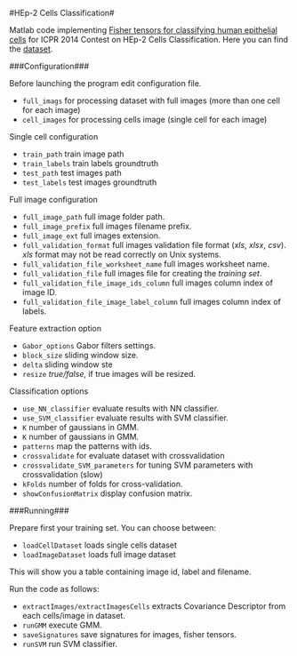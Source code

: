 #HEp-2 Cells Classification#

Matlab code implementing [Fisher tensors for classifying human epithelial cells](http://www.sciencedirect.com/science/article/pii/S0031320313004214) for ICPR 2014 Contest on HEp-2 Cells Classification. Here you can find the [dataset](http://mivia.unisa.it/datasets/biomedical-image-datasets/hep2-image-dataset/).

###Configuration###

Before launching the program edit configuration file.

- `full_imags` for processing dataset with full images (more than one cell for each image)
- `cell_images` for processing cells image (single cell for each image)

Single cell configuration

- `train_path` train image path
- `train_labels` train labels groundtruth
- `test_path` test images path
- `test_labels` test images groundtruth

Full image configuration

- `full_image_path` full image folder path.
- `full_image_prefix` full images filename prefix.
- `full_image_ext` full images extension.
- `full_validation_format` full images validation file format (_xls_, _xlsx_, _csv_). _xls_ format may not be read correctly on Unix systems.
- `full_validation_file_worksheet_name` full images worksheet name.
- `full_validation_file` full images file for creating the _training set_.
- `full_validation_file_image_ids_column` full images column index of image ID.
- `full_validation_file_image_label_column` full images column index of labels.

Feature extraction option

- `Gabor_options` Gabor filters settings.
- `block_size` sliding window size.
- `delta` sliding window ste
- `resize` _true/false_, if true images will be resized. 

Classification options

- `use_NN_classifier` evaluate results with NN classifier.
- `use_SVM_classifier` evaluate results with SVM classifier.
- `K` number of gaussians in GMM.
- `K` number of gaussians in GMM.
- `patterns` map the patterns with ids.
- `crossvalidate` for evaluate dataset with crossvalidation
- `crossvalidate_SVM_parameters` for tuning SVM parameters with crossvalidation (slow)
- `kFolds` number of folds for cross-validation. 
- `showConfusionMatrix` display confusion matrix.

###Running###

Prepare first your training set. You can choose between:

- `loadCellDataset` loads single cells dataset
- `loadImageDataset` loads full image dataset

This will show you a table containing image id, label and filename.

Run the code as follows: 

- `extractImages/extractImagesCells` extracts Covariance Descriptor from each cells/image in dataset.
- `runGMM` execute GMM.
- `saveSignatures` save signatures for images, fisher tensors.
- `runSVM` run SVM classifier.
